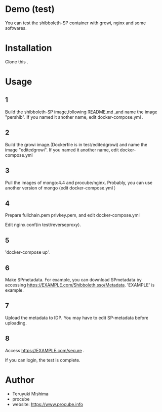 # Demo (test)

You can test the shibboleth-SP container with growi, nginx and some softwares.


# Installation

Clone this .

# Usage

## 1
 
Build the shibboleth-SP image,following [README.md](../README.md) ,and name the image "pershib".
If you named it another name, edit docker-compose.yml .

## 2

Build the growi image.(Dockerfile is in test/editedgrowi) and name the image "editedgrowi".
If you named it another name, edit docker-compose.yml

## 3

Pull the images of mongo:4.4 and procube/nginx.
Probably, you can use another version of mongo (edit docker-compose.yml )

## 4

Prepare fullchain.pem privkey.pem, and edit docker-compose.yml

Edit nginx.conf(in test/reverseproxy).

## 5 

'docker-compose up'.

## 6

Make SPmetadata.
For example, you can download SPmetadata by accessing https://EXAMPLE.com/Shibboleth.sso/Metadata.
'EXAMPLE' is example.

## 7

Upload the metadata to IDP.
You may have to edit SP-metadata before uploading.

## 8

Access https://EXAMPLE.com/secure .

If you can login, the test is complete.

# Author

* Teruyuki Mishima
* procube
* website: https://www.procube.info

